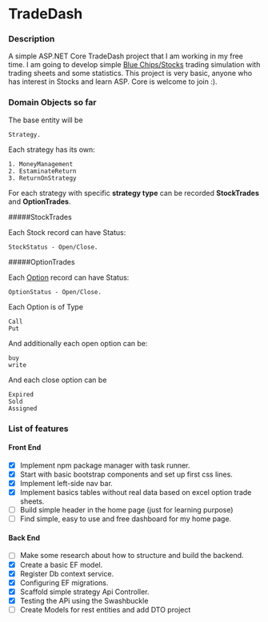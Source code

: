 # TradeDash

### Description
A simple ASP.NET Core TradeDash project that I am working in my free time. I am going to develop simple [Blue Chips/Stocks](https://www.investopedia.com/terms/b/bluechip.asp) trading simulation with trading sheets and some statistics. This project is very basic, anyone who has interest in Stocks and learn ASP. Core is welcome to join :).

### Domain Objects so far
The base entity will be 
    
    Strategy. 
    
Each strategy has its own:

    1. MoneyManagement
    2. EstaminateReturn
    3. ReturnOnStrategy

For each strategy with specific **strategy type** can be recorded **StockTrades** and **OptionTrades**.

#####StockTrades

Each Stock record can have Status: 

    StockStatus - Open/Close.

#####OptionTrades

Each [Option](https://www.investopedia.com/terms/s/stockoption.asp) record can have Status:

    OptionStatus - Open/Close.

Each Option is of Type

    Call
    Put

And additionally each open option can be: 

    buy
    write
And each close option can be
    
    Expired
    Sold
    Assigned

### List of features
                   
#### Front End 
 - [X] Implement npm package manager with task runner.     
 - [X] Start with basic bootstrap components and set up first css lines. 
 - [X] Implement left-side nav bar. 
 - [X] Implement basics tables without real data based on excel option trade sheets.
 - [ ] Build simple header in the home page (just for learning purpose)
 - [ ] Find simple, easy to use and free dashboard for my home page.

#### Back End
 - [ ] Make some research about how to structure and build the backend.
 - [X] Create a basic EF model.
 - [X] Register Db context service.
 - [X] Configuring EF migrations.
 - [X] Scaffold simple strategy Api Controller.
 - [x] Testing the APi using the Swashbuckle
 - [ ] Create Models for rest entities and add DTO project
